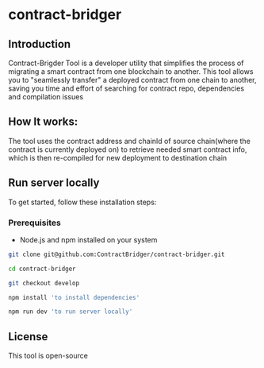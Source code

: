 # contract-bridger
## Introduction

Contract-Brigder Tool is a developer utility that simplifies the process of migrating a smart contract from one blockchain to another. This tool allows you to "seamlessly transfer" a deployed contract from one chain to another, saving you time and effort of searching for contract repo, dependencies and compilation issues


## How It works:

 The tool uses the contract address and chainId of source chain(where the contract is currently deployed on) to retrieve needed smart contract info, which is then re-compiled for new deployment to destination chain

 ## Run server locally

To get started, follow these installation steps:

### Prerequisites

- Node.js and npm installed on your system


```bash
git clone git@github.com:ContractBridger/contract-bridger.git

cd contract-bridger

git checkout develop

npm install 'to install dependencies'

npm run dev 'to run server locally'
```

## License

This tool is open-source

